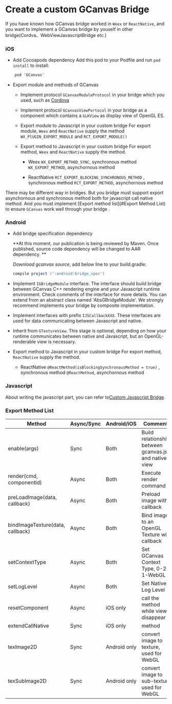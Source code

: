 # Create a custom GCanvas Bridge

If you have known how GCanvas bridge worked in `Weex` or `ReactNative`, and you want to implement a GCanvas bridge by youself in other bridge(Cordva、WebViewJavascriptBridge etc.)

### iOS
- Add Cocoapods dependency
  Add this pod to your Podfile and run `pod install` to install:
```objective-c
	pod 'GCanvas'
```

-  Export module and methods of GCanvas
   * Implement  protocol `GCanvasModuleProtocol`  in your bridge which you used, such as [Cordova](https://cordova.apache.org/)
   * Implement protocol `GCanvasViewPortocol` in your bridge as a component which contains a `GLKView` as display view of OpenGL ES.
   * Export module to Javascript in your custom bridge
      For export module, `Weex` and `ReactNative` supply the method `WX_PlUGIN_EXPORT_MODULE` and `RCT_EXPORT_MODULE()`

   * Export method to Javascript in your custom bridge
      For export method, `Weex` and `ReactNative` supply the method.
     * Weex
       `WX_EXPORT_METHOD_SYNC`, synchronous method
        `WX_EXPORT_METHOD`, asynchornous method

     * ReactNative
       `RCT_EXPORT_BLOCKING_SYNCHRONOUS_METHOD` , synchronous method
       `RCT_EXPORT_METHOD`,  asynchornous method

There may be different way in bridges. But you bridge must support export asynchornous and synchronous method both for javascript call native method. And you must implement [Export method list](#Export Method List)  to ensure `GCanvas` work well through your bridge .

### Android

* Add bridge specification dependency

  **At this moment, our publication is being reviewed by Maven. Once published, source code dependency will be changed to AAR dependency. **

  *Download gcanvas source*, add below line to your build.gradle:

  ```groovy
  compile project (':android:bridge_spec')
  ```

* Implement `IGBridgeModule` interface. The interface should build bridge between GCanvas C++ rendering engine and your Javascript runtime environment. Check comments of the interface for more details. You can extend from an abstract class named 'AbsGBridgeModule'. We strongly recommend implements your bridge by composite implementation.
* Implement interfaces with prefix `IJSCallbackXXX`. These interfaces are used for data communicating between Javascript and native.
* Inherit from `GTextureView`. This stage is optional, depending on how your runtime communicates between native and Javascript, but an OpenGL-renderable view is necessary.
* Export method to Javascript in your custom bridge
   For export method, `ReactNative` supply the method.
  * ReactNative
    `@ReactMethod(isBlockingSynchronousMethod = true)` , synchronous method
    `@ReactMethod`,  asynchornous method

### Javascript
About writing the javascript part, you can refer to[Custom Javascript Bridge](./docs/Guide_JS_Use.md).

### Export Method List
| Method                           | Async/Sync | Android/iOS  | Comments                                 |
| -------------------------------- | ---------- | ------------ | ---------------------------------------- |
| enable(args)                     | Sync       | Both         | Build relationships between gcanvas.js and native view |
| render(cmd, componentId)         | Async      | Both         | Execute render command                   |
| preLoadImage(data, callback)     | Async      | Both         | Preload image with callback              |
| bindImageTexture(data, callback) | Async      | Both         | Bind image to an OpenGL Texture with callback |
| setContextType                   | Async      | Both         | Set GCanvas Context Type, 0-2d, 1-WebGL  |
| setLogLevel                      | Async      | Both         | Set Native Log Level                     |
| resetComponent                   | Async      | iOS only     | call the method while view disappear     |
| extendCallNative                 | Sync       | iOS only     | method                                   |
| texImage2D                       | Sync       | Android only | convert image to texture, used for WebGL |
| texSubImage2D                    | Sync       | Android only | convert image to sub-texture, used for WebGL |
